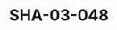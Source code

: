 ---
pid: SHA-03-048
title: SHA-03-048
language: en
original_label: 
rights: Sharhabil Ahmed
location_of_original: Sharhabil Ahmed
photographer_or_studio: 
scanned_from: photograph 8.8 by 13.8
_date: 1960s
location: Omdurman, Umbadah
description: Sharhabil Ahmed
additional_notes: 
permission_display: 'yes'
on_server: 'no'
on_website: 'no'
permalink: /photopages/en/SHA-03-048.html
layout: photo-page
---